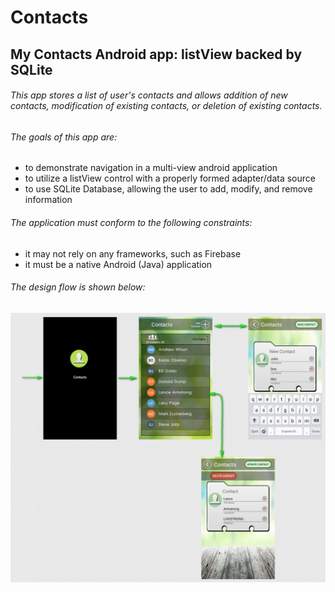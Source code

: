 # Contacts
## My Contacts Android app: listView backed by SQLite

###### This app stores a list of user's contacts and allows addition of new contacts, modification of existing contacts, or deletion of existing contacts.

###### The goals of this app are:
- to demonstrate navigation in a multi-view android application
- to utilize a listView control with a properly formed adapter/data source
- to use SQLite Database, allowing the user to add, modify, and remove information

###### The application must conform to the following constraints:
- it may not rely on any frameworks, such as Firebase
- it must be a native Android (Java) application

###### The design flow is shown below:
![alt text](https://github.com/rwever-projects/Contacts/blob/master/flow.jpg)

